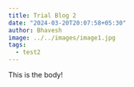 ```yaml
---
title: Trial Blog 2
date: "2024-03-20T20:07:58+05:30"
author: Bhavesh
image: ../../images/image1.jpg
tags:
  - test2
---
```


This is the body!
